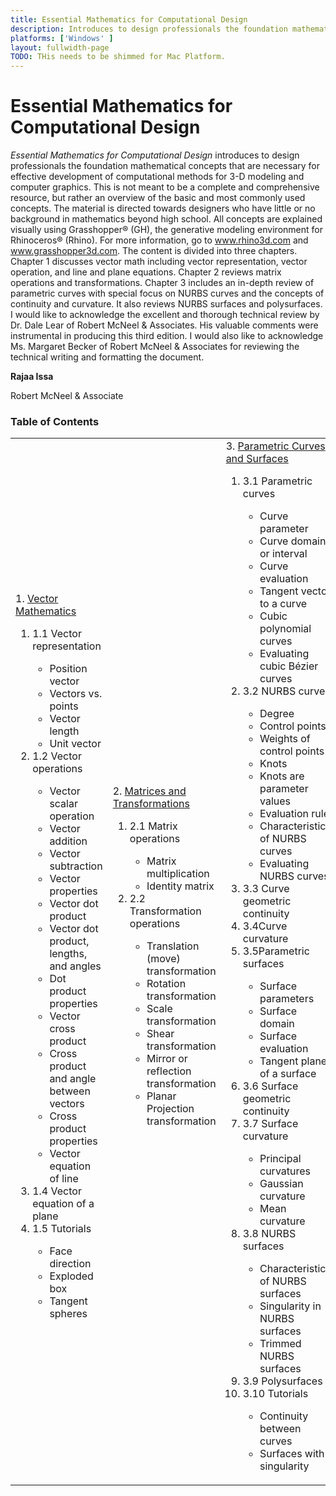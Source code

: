 ```yaml
---
title: Essential Mathematics for Computational Design
description: Introduces to design professionals the foundation mathematical concepts for effective development of computational 3-D models.
platforms: ['Windows' ]
layout: fullwidth-page
TODO: THis needs to be shimmed for Mac Platform.
---
```


# Essential Mathematics for Computational Design

*Essential Mathematics for Computational Design* introduces to design professionals the foundation mathematical concepts that are necessary for effective development of computational methods for 3-D modeling and computer graphics. This is not meant to be a complete and comprehensive resource, but rather an overview of the basic and most commonly used concepts. The material is directed towards designers who have little or no background in mathematics beyond high school. All concepts are explained visually using Grasshopper® (GH), the generative modeling environment for Rhinoceros® (Rhino). For more information, go to www.rhino3d.com and www.grasshopper3d.com.  The content is divided into three chapters. Chapter 1 discusses vector math including vector representation, vector operation, and line and plane equations. Chapter 2 reviews matrix operations and transformations. Chapter 3 includes an in-depth review of parametric curves with special focus on NURBS curves and the concepts of continuity and curvature.  It also reviews NURBS surfaces and polysurfaces. I would like to acknowledge the excellent and thorough technical review by Dr. Dale Lear of Robert McNeel & Associates. His valuable comments were instrumental in producing this third edition. I would also like to acknowledge Ms. Margaret Becker of Robert McNeel & Associates for reviewing the technical writing and formatting the document. 

**Rajaa Issa** 

Robert McNeel & Associate

### Table of Contents

<table id="math_table">  
<tbody>  
<tr>  
<td width="30%">  
  1. <a href="{{ site.baseurl }}/guides/general/essential_math/vector-mathematics/">Vector Mathematics</a>  
    <ol><li>1.1 Vector representation</li>   
        <ul> <li>Position vector</li>  
        <li>Vectors vs. points</li>  
        <li>Vector length</li>  
        <li>Unit vector</li></ul>   
    <li>1.2 Vector operations</li>   
        <ul><li>Vector scalar operation</li>  
      	<li>Vector addition</li>   
        <li>Vector subtraction</li>  
        <li>Vector properties</li>
        <li>Vector dot product</li>  
        <li>Vector dot product, lengths, and angles</li>   
        <li>Dot product properties</li>   
        <li>Vector cross product</li>  
        <li>Cross product and angle between vectors</li>   
        <li>Cross product properties</li> 
        <li>Vector equation of line</li></ul>   
   <li>1.4 Vector equation of a plane</li>  
   <li>1.5 Tutorials</li>  
      <ul><li>Face direction</li>  
        <li>Exploded box</li>
        <li>Tangent spheres</li></ul>  
	</ol>
</td>
<td width="30%">
   2. <a href="{{ site.baseurl }}/guides/general/essential_math/matrices-transformations/">Matrices and Transformations</a>
    <ol><li>2.1 Matrix operations</li> 
        <ul><li>Matrix multiplication</li>  
            <li>Identity matrix</li></ul> 
    <li>2.2 Transformation operations</li> 
        <ul><li>Translation (move) transformation </li>  
            <li>Rotation transformation</li>   
            <li>Scale transformation</li>   
            <li>Shear transformation</li>   
            <li>Mirror or reflection transformation</li>   
            <li>Planar Projection transformation</li></ul>
    </ol>			
</td>
<td>
   3. <a href="{{ site.baseurl }}/guides/general/essential_math/parametric-curves-surfaces/">Parametric Curves and Surfaces</a>
    <ol><li>3.1 Parametric curves</li>    
        <ul><li>Curve parameter</li>    
            <li>Curve domain or interval</li>    
            <li>Curve evaluation</li>    
            <li>Tangent vector to a curve</li>    
            <li>Cubic polynomial curves</li>    
            <li>Evaluating cubic Bézier curves</li></ul>    
    <li>3.2 NURBS curves</li> 
        <ul><li>Degree</li>  
            <li>Control points</li>  
            <li>Weights of control points</li>  
            <li>Knots</li>  
            <li>Knots are parameter values</li>  
            <li>Evaluation rule</li>  
            <li>Characteristics of NURBS curves</li>  
            <li>Evaluating NURBS curves</li></ul>  
    <li>3.3 Curve geometric continuity</li>   
    <li>3.4Curve curvature</li>   
    <li>3.5Parametric surfaces</li>   
        <ul><li>Surface parameters</li>   
            <li>Surface domain</li>   
            <li>Surface evaluation</li>   
            <li>Tangent plane of a surface</li></ul>  
    <li>3.6 Surface geometric continuity</li>     
    <li>3.7 Surface curvature</li>     
        <ul><li>Principal curvatures</li>   
            <li>Gaussian curvature</li>   
            <li>Mean curvature</li></ul>   
    <li>3.8 NURBS surfaces</li>     
        <ul><li>Characteristics of NURBS surfaces</li>   
            <li>Singularity in NURBS surfaces</li>   
            <li>Trimmed NURBS surfaces</li></ul>   
    <li>3.9 Polysurfaces</li>     
    <li>3.10 Tutorials</li>     
        <ul><li>Continuity between curves</li>   
            <li>Surfaces with singularity</li></ul>
    </ul>			
</td>
</tr>
</tbody>
</table>

